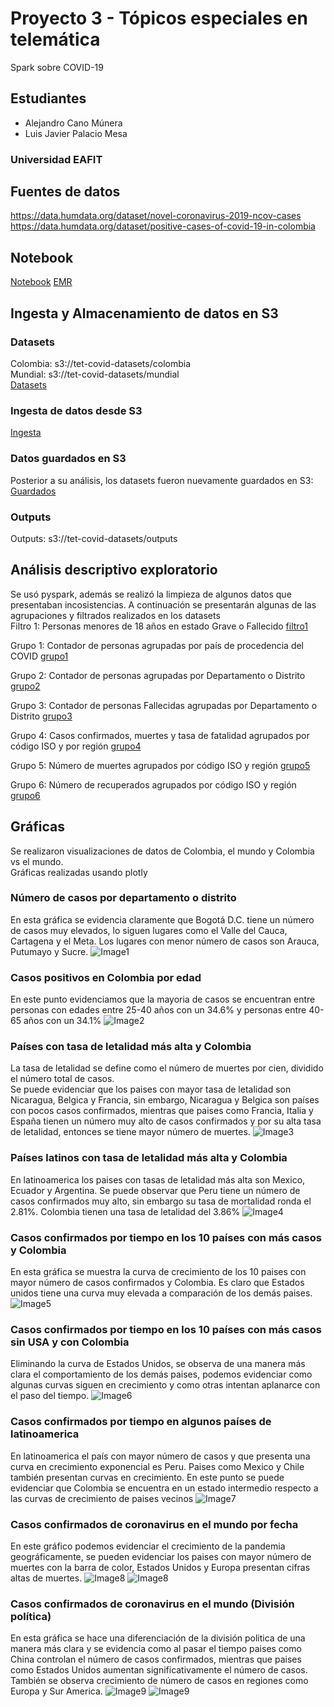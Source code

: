 # Proyecto 3 - Tópicos especiales en telemática
Spark sobre COVID-19 
## Estudiantes
- Alejandro Cano Múnera
- Luis Javier Palacio Mesa
### Universidad EAFIT

## Fuentes de datos
https://data.humdata.org/dataset/novel-coronavirus-2019-ncov-cases </br>
https://data.humdata.org/dataset/positive-cases-of-covid-19-in-colombia </br>

## Notebook
[Notebook](https://github.com/alejocano22/TETproject3/blob/master/notebooks/colab/covid.ipynb)
[EMR](https://github.com/alejocano22/TETproject3/blob/master/images/NotebookEMR.PNG)

## Ingesta y Almacenamiento de datos en S3
### Datasets
Colombia: s3://tet-covid-datasets/colombia </br>
Mundial: s3://tet-covid-datasets/mundial </br>
[Datasets](https://github.com/alejocano22/TETproject3/blob/master/images/S3.PNG)

### Ingesta de datos desde S3
[Ingesta](https://github.com/alejocano22/TETproject3/blob/master/images/IngestaDatosS3.PNG)

### Datos guardados en S3
Posterior a su análisis, los datasets fueron nuevamente guardados en S3:
[Guardados](https://github.com/alejocano22/TETproject3/blob/master/images/GuardarDatosS3.PNG)

### Outputs 
Outputs: s3://tet-covid-datasets/outputs </br>

## Análisis descriptivo exploratorio
Se usó pyspark, además se realizó la limpieza de algunos datos que presentaban incosistencias.
A continuación se presentarán algunas de las agrupaciones y filtrados realizados en los datasets </br>
Filtro 1: Personas menores de 18 años en estado Grave o Fallecido
[filtro1](https://github.com/alejocano22/TETproject3/blob/master/images/filtro1.PNG)

Grupo 1: Contador de personas agrupadas por país de procedencia del COVID
[grupo1](https://github.com/alejocano22/TETproject3/blob/master/images/grupo1.PNG)

Grupo 2: Contador de personas agrupadas por Departamento o Distrito
[grupo2](https://github.com/alejocano22/TETproject3/blob/master/images/grupo2.PNG)

Grupo 3: Contador de personas Fallecidas agrupadas por Departamento o Distrito
[grupo3](https://github.com/alejocano22/TETproject3/blob/master/images/grupo3.PNG)

Grupo 4: Casos confirmados, muertes y tasa de fatalidad agrupados por código ISO y por región
[grupo4](https://github.com/alejocano22/TETproject3/blob/master/images/grupo4.PNG)

Grupo 5: Número de muertes agrupados por código ISO y región
[grupo5](https://github.com/alejocano22/TETproject3/blob/master/images/grupo5.PNG)

Grupo 6: Número de recuperados agrupados por código ISO y región
[grupo6](https://github.com/alejocano22/TETproject3/blob/master/images/grupo6.PNG)

## Gráficas
Se realizaron visualizaciones de datos de Colombia, el mundo y Colombia vs el mundo. </br>
Gráficas realizadas usando plotly

### Número de casos por departamento o distrito
En esta gráfica se evidencia claramente que Bogotá D.C. tiene un número de casos muy elevados, lo siguen lugares como el Valle del Cauca, Cartagena y el Meta. Los lugares con menor número de casos son Arauca, Putumayo y Sucre.
![Image1](https://github.com/alejocano22/TETproject3/blob/master/images/newplot.png)

### Casos positivos en Colombia por edad
En este punto evidenciamos que la mayoria de casos se encuentran entre personas  con edades entre 25-40 años con un 34.6% y personas entre 40-65 años con un 34.1%
![Image2](https://github.com/alejocano22/TETproject3/blob/master/images/newplot%20(1).png)

### Países con tasa de letalidad más alta y Colombia
La tasa de letalidad se define como el número de muertes por cien, dividido el número total de casos. </br>
Se puede evidenciar que los paises con mayor tasa de letalidad son Nicaragua, Belgica y Francia, sin embargo, Nicaragua y Belgica son países con pocos casos confirmados, mientras que paises como Francia, Italia y España tienen un número muy alto de casos confirmados y por su alta tasa de letalidad, entonces se tiene mayor número de muertes.
![Image3](https://github.com/alejocano22/TETproject3/blob/master/images/newplot%20(2).png)

### Países latinos con tasa de letalidad más alta y Colombia
En latinoamerica los paises con tasas de letalidad más alta son Mexico, Ecuador y Argentina. Se puede observar que Peru tiene un número de casos confirmados muy alto, sin embargo su tasa de mortalidad ronda el 2.81%. Colombia tienen una tasa de letalidad del 3.86%
![Image4](https://github.com/alejocano22/TETproject3/blob/master/images/newplot%20(3).png)

### Casos confirmados por tiempo en los 10 países con más casos y Colombia
En esta gráfica se muestra la curva de crecimiento de los 10 paises con mayor número de casos confirmados y Colombia. Es claro que Estados unidos tiene una curva muy elevada a comparación de los demás paises.
![Image5](https://github.com/alejocano22/TETproject3/blob/master/images/newplot%20(4).png)

### Casos confirmados por tiempo en los 10 países con más casos sin USA y con Colombia
Eliminando la curva de Estados Unidos, se observa de una manera más clara el comportamiento de los demás paises, podemos evidenciar como algunas curvas siguen en crecimiento y como otras intentan aplanarce con el paso del tiempo.
![Image6](https://github.com/alejocano22/TETproject3/blob/master/images/newplot%20(5).png)

### Casos confirmados por tiempo en algunos países de latinoamerica
En latinoamerica el país con mayor número de casos y que presenta una curva en crecimiento exponencial es Peru. Paises como Mexico y Chile también presentan curvas en crecimiento. En este punto se puede evidenciar que Colombia se encuentra en un estado intermedio respecto a las curvas de crecimiento de paises vecinos
![Image7](https://github.com/alejocano22/TETproject3/blob/master/images/newplot%20(6).png)

### Casos confirmados de coronavirus en el mundo por fecha
En este gráfico podemos evidenciar el crecimiento de la pandemia geográficamente, se pueden evidenciar los paises con mayor número de muertes con la barra de color, Estados Unidos y Europa presentan cifras altas de muertes.
![Image8](https://github.com/alejocano22/TETproject3/blob/master/images/newplot%20(7)2.png)
![Image8](https://github.com/alejocano22/TETproject3/blob/master/images/newplot%20(7)3.png)

### Casos confirmados de coronavirus en el mundo (División política)
En esta gráfica se hace una diferenciación de la división politica de una manera más clara y se evidencia como al pasar el tiempo paises como China controlan el número de casos confirmados, mientras que paises como Estados Unidos aumentan significativamente el número de casos. También se observa crecimiento de número de casos en regiones como Europa y Sur America.
![Image9](https://github.com/alejocano22/TETproject3/blob/master/images/newplot%20(8)2.png)
![Image9](https://github.com/alejocano22/TETproject3/blob/master/images/newplot%20(8)3.png)
